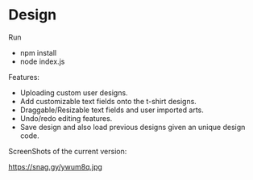 # Design

Run 
* npm install
* node index.js

Features:
* Uploading custom user designs.
* Add customizable text fields onto the t-shirt designs.
* Draggable/Resizable text fields and user imported arts.
* Undo/redo editing features.
* Save design and also load previous designs given an unique design code.


ScreenShots of the current version:

https://snag.gy/ywum8q.jpg
